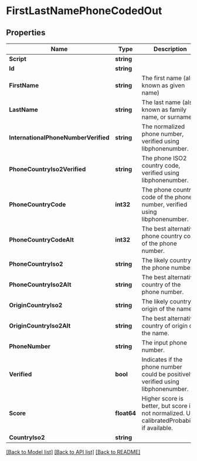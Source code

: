 # FirstLastNamePhoneCodedOut

## Properties
Name | Type | Description | Notes
------------ | ------------- | ------------- | -------------
**Script** | **string** |  | [optional] 
**Id** | **string** |  | [optional] 
**FirstName** | **string** | The first name (also known as given name) | [optional] 
**LastName** | **string** | The last name (also known as family name, or surname) | [optional] 
**InternationalPhoneNumberVerified** | **string** | The normalized phone number, verified using libphonenumber. | [optional] 
**PhoneCountryIso2Verified** | **string** | The phone ISO2 country code, verified using libphonenumber. | [optional] 
**PhoneCountryCode** | **int32** | The phone country code of the phone number, verified using libphonenumber. | [optional] 
**PhoneCountryCodeAlt** | **int32** | The best alternative phone country code of the phone number. | [optional] 
**PhoneCountryIso2** | **string** | The likely country of the phone number. | [optional] 
**PhoneCountryIso2Alt** | **string** | The best alternative country of the phone number. | [optional] 
**OriginCountryIso2** | **string** | The likely country of origin of the name. | [optional] 
**OriginCountryIso2Alt** | **string** | The best alternative country of origin of the name. | [optional] 
**PhoneNumber** | **string** | The input phone number. | [optional] 
**Verified** | **bool** | Indicates if the phone number could be positively verified using libphonenumber. | [optional] 
**Score** | **float64** | Higher score is better, but score is not normalized. Use calibratedProbability if available.  | [optional] 
**CountryIso2** | **string** |  | [optional] 

[[Back to Model list]](../README.md#documentation-for-models) [[Back to API list]](../README.md#documentation-for-api-endpoints) [[Back to README]](../README.md)


